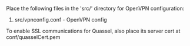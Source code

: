Place the following files in the 'src/' directory for OpenVPN configuration:

1. src/vpnconfig.conf - OpenVPN config

To enable SSL communications for Quassel, also place its server cert at conf/quasselCert.pem
